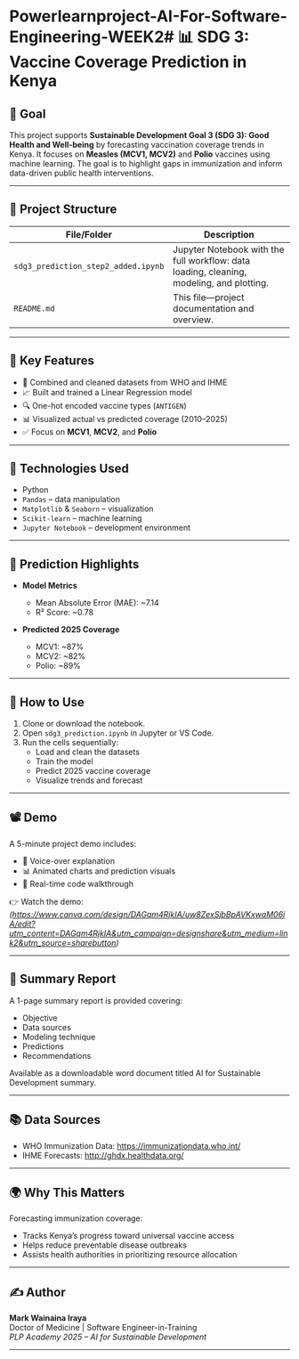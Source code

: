 # Powerlearnproject-AI-For-Software-Engineering-WEEK2# 📊 SDG 3: Vaccine Coverage Prediction in Kenya

## 🎯 Goal
This project supports **Sustainable Development Goal 3 (SDG 3): Good Health and Well-being** by forecasting vaccination coverage trends in Kenya. It focuses on **Measles (MCV1, MCV2)** and **Polio** vaccines using machine learning. The goal is to highlight gaps in immunization and inform data-driven public health interventions.

---

## 📁 Project Structure

| File/Folder                  | Description |
|-----------------------------|-------------|
| `sdg3_prediction_step2_added.ipynb`     | Jupyter Notebook with the full workflow: data loading, cleaning, modeling, and plotting. |
| `README.md`                 | This file—project documentation and overview. |

---

## 📌 Key Features

- 🧹 Combined and cleaned datasets from WHO and IHME
- 📈 Built and trained a Linear Regression model
- 🔍 One-hot encoded vaccine types (`ANTIGEN`)
- 📊 Visualized actual vs predicted coverage (2010–2025)
- ✅ Focus on **MCV1**, **MCV2**, and **Polio**

---

## 🧪 Technologies Used

- Python
- `Pandas` – data manipulation  
- `Matplotlib` & `Seaborn` – visualization  
- `Scikit-learn` – machine learning  
- `Jupyter Notebook` – development environment

---

## 🔮 Prediction Highlights

- **Model Metrics**  
  - Mean Absolute Error (MAE): ~7.14  
  - R² Score: ~0.78  

- **Predicted 2025 Coverage**  
  - MCV1: ~87%  
  - MCV2: ~82%  
  - Polio: ~89%

---

## 🧠 How to Use

1. Clone or download the notebook.
2. Open `sdg3_prediction.ipynb` in Jupyter or VS Code.
3. Run the cells sequentially:
   - Load and clean the datasets
   - Train the model
   - Predict 2025 vaccine coverage
   - Visualize trends and forecast

---

## 📽️ Demo

A 5-minute project demo includes:
- 📣 Voice-over explanation
- 📊 Animated charts and prediction visuals
- 🎯 Real-time code walkthrough

👉 Watch the demo: *(https://www.canva.com/design/DAGqm4RjkIA/uw8ZexSjbBpAVKxwaM06iA/edit?utm_content=DAGqm4RjkIA&utm_campaign=designshare&utm_medium=link2&utm_source=sharebutton)*

---

## 📄 Summary Report

A 1-page summary report is provided covering:
- Objective
- Data sources
- Modeling technique
- Predictions
- Recommendations

Available as a downloadable word document titled AI for Sustainable Development summary.

---

## 📚 Data Sources

- WHO Immunization Data: https://immunizationdata.who.int/
- IHME Forecasts: http://ghdx.healthdata.org/

---

## 🌍 Why This Matters

Forecasting immunization coverage:
- Tracks Kenya’s progress toward universal vaccine access
- Helps reduce preventable disease outbreaks
- Assists health authorities in prioritizing resource allocation

---

## ✍️ Author

**Mark Wainaina Iraya**  
Doctor of Medicine | Software Engineer-in-Training  
*PLP Academy 2025 – AI for Sustainable Development*

---


